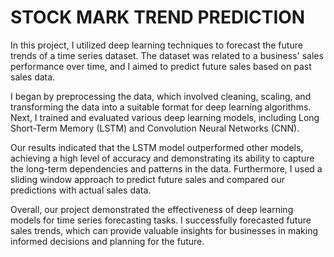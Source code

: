 # **STOCK MARK TREND PREDICTION**

In this project, I utilized deep learning techniques to forecast the future trends of a time series dataset. The dataset was related to a business' sales performance over time, and I aimed to predict future sales based on past sales data.

I began by preprocessing the data, which involved cleaning, scaling, and transforming the data into a suitable format for deep learning algorithms. Next, I trained and evaluated various deep learning models, including Long Short-Term Memory (LSTM) and Convolution Neural Networks (CNN).

Our results indicated that the LSTM model outperformed other models, achieving a high level of accuracy and demonstrating its ability to capture the long-term dependencies and patterns in the data. Furthermore, I used a sliding window approach to predict future sales and compared our predictions with actual sales data.

Overall, our project demonstrated the effectiveness of deep learning models for time series forecasting tasks. I successfully forecasted future sales trends, which can provide valuable insights for businesses in making informed decisions and planning for the future.
